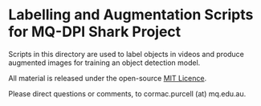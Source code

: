 # Labelling and Augmentation Scripts for MQ-DPI Shark Project

Scripts in this directory are used to label objects in videos and
produce augmented images for training an object detection model.

All material is released under the open-source [MIT Licence](../LICENCE.txt).

Please direct questions or comments, to cormac.purcell (at) mq.edu.au.
